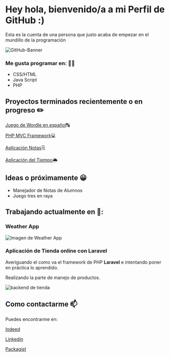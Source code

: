 # Hey hola, bienvenido/a a mi Perfil de GitHub :)
Esta es la cuenta de una persona que justo acaba de empezar en el mundillo de la programación


![GitHub-Banner](https://github.com/JuanIgnaso/JuanIgnaso/assets/104755375/86648457-e31a-4db0-b741-b51f972e222b)



### Me gusta programar en: 👨‍💻

<ul>
  <li>CSS/HTML</li>
  <li>Java Script</li>
  <li>PHP</li>
</ul>


## Proyectos terminados recientemente o en progreso ✏️

[Juego de Wordle en español](https://github.com/JuanIgnaso/Wordle-ES-Juego)🔠

[PHP MVC Framework](https://github.com/JuanIgnaso/php-mvc-framework)💻

[Aplicación Notas](https://github.com/JuanIgnaso/Notes-App)🗒️

[Aplicación del Tiempo](https://github.com/JuanIgnaso/Weather-App)🌦️


## Ideas o próximamente 😀
<ul>
  <li>Manejador de Notas de Alumnos</li>
  <li>Juego tres en raya</li>
</ul>

## Trabajando actualmente en 🔭:

### Weather App

![Imagen de Weather App](https://github.com/JuanIgnaso/JuanIgnaso/assets/104755375/8045138f-9579-4d8a-a62a-847473ea2093)

### Aplicación de Tienda online con Laravel

Averiguando el como va el framework de PHP **Laravel** e intentando poner en práctica lo aprendido.

Realizando la parte de manejo de productos.

![backend de tienda](https://github.com/JuanIgnaso/JuanIgnaso/assets/104755375/7bf7f2a6-3c92-4f80-96d4-998804b9eb46)



## Como contactarme 📫

Puedes encontrarme en: 

[Indeed](https://profile.indeed.com/?hl=es_ES&co=ES&from=gnav-homepage)

[Linkedin](https://www.linkedin.com/in/juan-ignacio-navarrete-soli%C3%B1o-935308282/)

[Packagist](https://packagist.org/users/JuanNavarrete/packages/)


<!--
**JuanIgnaso/JuanIgnaso** is a ✨ _special_ ✨ repository because its `README.md` (this file) appears on your GitHub profile.

Here are some ideas to get you started:

- 🔭 I’m currently working on ...
- 🌱 I’m currently learning ...
- 👯 I’m looking to collaborate on ...
- 🤔 I’m looking for help with ...
- 💬 Ask me about ...
- 📫 How to reach me: ...
- 😄 Pronouns: ...
- ⚡ Fun fact: ...
-->
